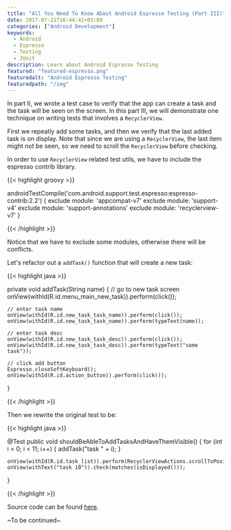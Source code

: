 ```yaml
---
title: "All You Need To Know About Android Espresso Testing (Part III)"
date: 2017-07-21T16:44:41+03:00
categories: ["Android Development"]
keywords:
  - Android
  - Espresso
  - Testing
  - JUnit
description: Learn about Android Espresso Testing
featured: "featured-espresso.png"
featuredalt: "Android Espresso Testing"
featuredpath: "/img"
---
```


In part II, we wrote a test case to verify that the app can create a task and the task will be seen on the screen. In this part III, we will demonstrate one technique on writing tests that involves a `RecyclerView`.

First we repeatly add some tasks, and then we verify that the last added task is on display. Note that since we are using a `RecyclerView`, the last item might not be seen, so we need to scroll the `RecyclerView` before checking.

In order to use `RecyclerView` related test utils, we have to include the espresso contrib library.

{{< highlight groovy >}}

androidTestCompile('com.android.support.test.espresso:espresso-contrib:2.2') {
        exclude module: 'appcompat-v7'
        exclude module: 'support-v4'
        exclude module: 'support-annotations'
        exclude module: 'recyclerview-v7'
    }

{{< /highlight >}}

Notice that we have to exclude some modules, otherwise there will be conflicts.

Let's refactor out a `addTask()` function that will create a new task:

{{< highlight java >}}

private void addTask(String name) {
    // go to new task screen
    onView(withId(R.id.menu_main_new_task)).perform(click());

    // enter task name
    onView(withId(R.id.new_task_task_name)).perform(click());
    onView(withId(R.id.new_task_task_name)).perform(typeText(name));

    // enter task desc
    onView(withId(R.id.new_task_task_desc)).perform(click());
    onView(withId(R.id.new_task_task_desc)).perform(typeText("some task"));

    // click add button
    Espresso.closeSoftKeyboard();
    onView(withId(R.id.action_button)).perform(click());
}

{{< /highlight >}}

Then we rewrite the original test to be:

{{< highlight java >}}

@Test
public void shouldBeAbleToAddTasksAndHaveThemVisible() {
    for (int i = 0; i < 11; i++) {
        addTask("task " + i);
    }

    onView(withId(R.id.task_list)).perform(RecyclerViewActions.scrollToPosition(10));
    onView(withText("task 10")).check(matches(isDisplayed()));
}

{{< /highlight >}}

Source code can be found [here](https://github.com/lvguowei/EspressoExample/tree/ad661c2ccf606e567760e51321d59427870b67bc).

~To be continued~
